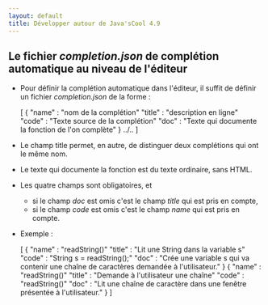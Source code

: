 ```yaml
---
layout: default
title: Développer autour de Java'sCool 4.9
---
```


## Le fichier *completion.json* de complétion automatique au niveau de l'éditeur

* Pour définir la complétion automatique dans l'éditeur, il suffit de définir un fichier *completion.json* de la forme :
	
	[
	  {
		"name"  : "nom de la complétion" 
		"title" : "description en ligne"
		"code"  : "Texte source de la complétion"
		"doc"   : "Texte qui documente la fonction de l'on complète"
	  }
	  ../..
	]
	

* Le champ title permet, en autre, de distinguer deux complétions qui ont le même nom.
* Le texte qui documente la fonction est du texte ordinaire, sans HTML. 
* Les quatre champs sont obligatoires, et 
  * si le champ *doc* est omis c'est le champ *title* qui est pris en compte,
  * si le champ *code* est omis c'est le champ *name* qui est pris en compte.

* Exemple :
	
	[
	  {
		"name"  : "readString()" 
		"title" : "Lit une String dans la variable s"
		"code"  : "String s = readString();"
		"doc"   : "Crée une variable s qui va contenir une chaîne de caractères demandée à l'utilisateur."
	  }
	  {
		"name"  : "readString()" 
		"title" : "Demande à l'utilisateur une chaîne"
		"code"  : "readString()"
		"doc"   : "Lit une chaîne de caractère dans une fenêtre présentée à l'utilisateur."
	  }
	]
	
